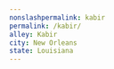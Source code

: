 ```yaml
---
﻿nonslashpermalink: kabir
permalink: /kabir/
alley: Kabir
city: New Orleans
state: Louisiana
---
```

